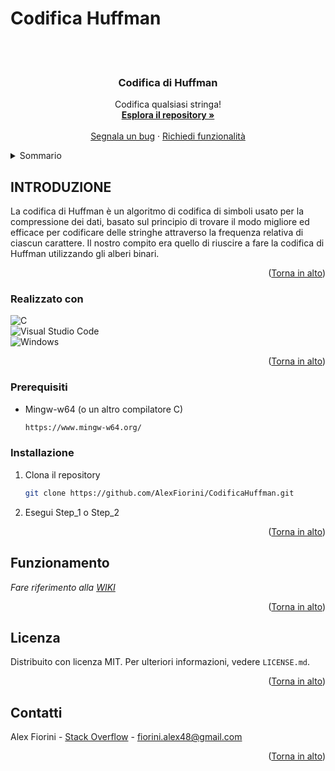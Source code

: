 <a name="readme-top"></a>

# Codifica Huffman
<br/>
<!-- PROJECT LOGO -->
<br />
<div align="center">

  <h3 align="center">Codifica di Huffman</h3>

  <p align="center">
    Codifica qualsiasi stringa!
    <br />
    <a href="https://github.com/AlexFiorini/CodificaHuffman/wiki"><strong>Esplora il repository »</strong></a>
    <br />
    <br />
    <a href="https://github.com/AlexFiorini/CodificaHuffman/issues">Segnala un bug</a>
    ·
    <a href="https://github.com/AlexFiorini/CodificaHuffman/issues">Richiedi funzionalità</a>
  </p>
</div>



<!-- SOMMARIO -->
<details>
  <summary>Sommario</summary>
  <ol>
    <li>
      <a href="#about-the-project">About The Project</a>
      <ul>
        <li><a href="#Realizzato con">Realizzato con</a></li>
      </ul>
    </li>
    <li><a href="#Prerequisiti">Prerequisiti</a></li>
    <li><a href="#Installazione">Installazione</a></li>
    <li><a href="#Funzionamento">Funzionamento</a></li>
    <li><a href="#Licenza">Licenza</a></li>
    <li><a href="#Contatti">Contatti</a></li>
  </ol>
</details>



<!-- INTRODUZIONE -->
## INTRODUZIONE
La codifica di Huffman è un algoritmo di codifica di simboli usato per la compressione dei dati, basato sul principio di trovare il modo migliore ed efficace per codificare delle stringhe attraverso la frequenza relativa di ciascun carattere.
Il nostro compito era quello di riuscire a fare la codifica di Huffman utilizzando gli alberi binari.


<p align="right">(<a href="#readme-top">Torna in alto</a>)</p>



### Realizzato con

![C](https://img.shields.io/badge/c-%2300599C.svg?style=for-the-badge&logo=c&logoColor=white)<br/>
![Visual Studio Code](https://img.shields.io/badge/Visual%20Studio%20Code-0078d7.svg?style=for-the-badge&logo=visual-studio-code&logoColor=white)<br/>
![Windows](https://img.shields.io/badge/Windows-0078D6?style=for-the-badge&logo=windows&logoColor=white)<br/>

<p align="right">(<a href="#readme-top">Torna in alto</a>)</p>



<!-- GETTING STARTED -->

### Prerequisiti

* Mingw-w64 (o un altro compilatore C)
  ```sh
  https://www.mingw-w64.org/
  ```

### Installazione

1. Clona il repository
   ```sh
   git clone https://github.com/AlexFiorini/CodificaHuffman.git
   ```
2. Esegui Step_1 o Step_2

<p align="right">(<a href="#readme-top">Torna in alto</a>)</p>



<!-- USAGE EXAMPLES -->
## Funzionamento

_Fare riferimento alla [WIKI](https://github.com/AlexFiorini/CodificaHuffman/wiki)_

<p align="right">(<a href="#readme-top">Torna in alto</a>)</p>



<!-- LICENSE -->
## Licenza

Distribuito con licenza MIT. Per ulteriori informazioni, vedere `LICENSE.md`.

<p align="right">(<a href="#readme-top">Torna in alto</a>)</p>



<!-- CONTACT -->
## Contatti

Alex Fiorini - [Stack Overflow](https://stackoverflow.com/users/19370254/alex-fiorini) - fiorini.alex48@gmail.com

<p align="right">(<a href="#readme-top">Torna in alto</a>)</p>
